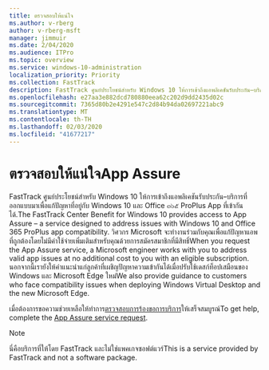 ```yaml
---
title: ตรวจสอบให้แน่ใจ
ms.author: v-rberg
author: v-rberg-msft
manager: jimmuir
ms.date: 2/04/2020
ms.audience: ITPro
ms.topic: overview
ms.service: windows-10-administration
localization_priority: Priority
ms.collection: FastTrack
description: FastTrack ศูนย์ประโยชน์สำหรับ Windows 10 ให้การเข้าถึงแอพลิเคชันรับประกัน–บริการที่ออกแบบมาเพื่อแก้ปัญหาที่อยู่กับ Windows 10 และ Office ๓๖๕ ProPlus App ที่เข้ากันได้.
ms.openlocfilehash: e27aa3e882dcd780880eea62c202d9dd2435d02c
ms.sourcegitcommit: 7365d80b2e4291e547c2d84b94da02697221abc9
ms.translationtype: MT
ms.contentlocale: th-TH
ms.lasthandoff: 02/03/2020
ms.locfileid: "41677217"
---
```

# <a name="app-assure"></a><span data-ttu-id="24a8e-103">ตรวจสอบให้แน่ใจ</span><span class="sxs-lookup"><span data-stu-id="24a8e-103">App Assure</span></span>

<span data-ttu-id="24a8e-104">FastTrack ศูนย์ประโยชน์สำหรับ Windows 10 ให้การเข้าถึงแอพลิเคชันรับประกัน–บริการที่ออกแบบมาเพื่อแก้ปัญหาที่อยู่กับ Windows 10 และ Office ๓๖๕ ProPlus App ที่เข้ากันได้.</span><span class="sxs-lookup"><span data-stu-id="24a8e-104">The FastTrack Center Benefit for Windows 10 provides access to App Assure – a service designed to address issues with Windows 10 and Office 365 ProPlus app compatibility.</span></span> <span data-ttu-id="24a8e-105">วิศวกร Microsoft จะทำงานร่วมกับคุณเพื่อแก้ปัญหาแอพที่ถูกต้องโดยไม่มีค่าใช้จ่ายเพิ่มเติมสำหรับคุณด้วยการสมัครสมาชิกที่มีสิทธิ์</span><span class="sxs-lookup"><span data-stu-id="24a8e-105">When you request the App Assure service, a Microsoft engineer works with you to address valid app issues at no additional cost to you with an eligible subscription.</span></span> <span data-ttu-id="24a8e-106">นอกจากนี้เรายังให้คำแนะนำแก่ลูกค้าที่เผชิญปัญหาความเข้ากันได้เมื่อปรับใช้เดสก์ท็อปเสมือนของ Windows และ Microsoft Edge ใหม่</span><span class="sxs-lookup"><span data-stu-id="24a8e-106">We also provide guidance to customers who face compatibility issues when deploying Windows Virtual Desktop and the new Microsoft Edge.</span></span> 

<span data-ttu-id="24a8e-107">เมื่อต้องการขอความช่วยเหลือให้ทำการ[ตรวจสอบการร้องขอการบริการ](https://go.microsoft.com/fwlink/?linkid=2022721)ให้เสร็จสมบูรณ์</span><span class="sxs-lookup"><span data-stu-id="24a8e-107">To get help, complete the [App Assure service request](https://go.microsoft.com/fwlink/?linkid=2022721).</span></span>

  > [!NOTE]
> <span data-ttu-id="24a8e-108">นี่คือบริการที่ให้โดย FastTrack และไม่ใช่แพคเกจซอฟต์แวร์</span><span class="sxs-lookup"><span data-stu-id="24a8e-108">This is a service provided by FastTrack and not a software package.</span></span>

    

 
